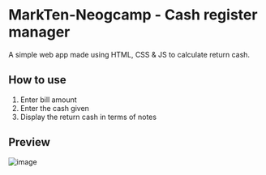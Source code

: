 # MarkTen-Neogcamp - Cash register manager
A simple web app made using HTML, CSS & JS to calculate return cash. 

## How to use 
1. Enter bill amount
2. Enter the cash given
3. Display the return cash in terms of notes

## Preview 
![image](https://user-images.githubusercontent.com/87566298/188267785-57a4ec5e-b419-4f72-86f0-4ff38cd0d3d7.png)
